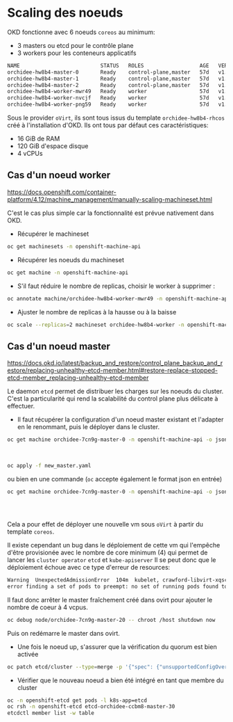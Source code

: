 # Scaling des noeuds

OKD fonctionne avec 6 noeuds `coreos` au minimum:

-   3 masters ou etcd pour le contrôle plane
-   3 workers pour les conteneurs applicatifs

``` bash
NAME                          STATUS   ROLES                  AGE   VERSION
orchidee-hw8b4-master-0       Ready    control-plane,master   57d   v1.25.4+a34b9e9
orchidee-hw8b4-master-1       Ready    control-plane,master   57d   v1.25.4+a34b9e9
orchidee-hw8b4-master-2       Ready    control-plane,master   57d   v1.25.4+a34b9e9
orchidee-hw8b4-worker-mwr49   Ready    worker                 57d   v1.25.4+a34b9e9
orchidee-hw8b4-worker-nvcjf   Ready    worker                 57d   v1.25.4+a34b9e9
orchidee-hw8b4-worker-png59   Ready    worker                 57d   v1.25.4+a34b9e9
```

Sous le provider `oVirt`, ils sont tous issus du template
`orchidee-hw8b4-rhcos` créé à l\'installation d\'OKD. Ils ont tous par
défaut ces caractéristiques:

-   16 GiB de RAM
-   120 GiB d\'espace disque
-   4 vCPUs

## Cas d\'un noeud worker

<https://docs.openshift.com/container-platform/4.12/machine_management/manually-scaling-machineset.html>

C\'est le cas plus simple car la fonctionnalité est prévue nativement
dans OKD.

-   Récupérer le machineset

``` bash
oc get machinesets -n openshift-machine-api
```

-   Récupérer les noeuds du machineset

``` bash
oc get machine -n openshift-machine-api
```

-   S\'il faut réduire le nombre de replicas, choisir le worker à
    supprimer :

``` bash
oc annotate machine/orchidee-hw8b4-worker-mwr49 -n openshift-machine-api machine.openshift.io/delete-machine="true"
```

-   Ajuster le nombre de replicas à la hausse ou à la baisse

``` bash
oc scale --replicas=2 machineset orchidee-hw8b4-worker -n openshift-machine-api
```

## Cas d\'un noeud master

<https://docs.okd.io/latest/backup_and_restore/control_plane_backup_and_restore/replacing-unhealthy-etcd-member.html#restore-replace-stopped-etcd-member_replacing-unhealthy-etcd-member>

Le daemon `etcd` permet de distribuer les charges sur les noeuds du
cluster. C\'est la particularité qui rend la scalabilité du control
plane plus délicate à effectuer.

-   Il faut récupérer la configuration d\'un noeud master existant et
    l\'adapter en le renommant, puis le déployer dans le cluster.

``` bash
oc get machine orchidee-7cn9g-master-0 -n openshift-machine-api -o json | jq 'del (.status)'
                                                                        | jq 'del(.spec.providerID)'
                                                                        | jq '.metadata.name = "orchidee-7cn9g-master-10"'
                                                                        | yq eval -P > new_master.yaml
oc apply -f new_master.yaml
```

ou bien en une commande (`oc` accepte également le format json en
entrée)

``` bash
oc get machine orchidee-7cn9g-master-0 -n openshift-machine-api -o json | jq 'del (.status)'
                                                                        | jq 'del(.spec.providerID)'
                                                                        | jq '.metadata.name = "orchidee-7cn9g-master-10"'
                                                                        | oc apply -f -
```

Cela a pour effet de déployer une nouvelle vm sous `oVirt` à partir du
template `coreos`.

Il existe cependant un bug dans le déploiement de cette vm qui
l\'empêche d\'être provisionée avec le nombre de core minimum (4) qui
permet de lancer les `cluster operator` `etcd` et `kube-apiserver` Il se
peut donc que le déploiement échoue avec ce type d\'erreur de resources:

``` bash
Warning  UnexpectedAdmissionError  104m  kubelet, crawford-libvirt-xqscg-master-0  Unexpected error while attempting to recover from admission failure: preemption: \ 
error finding a set of pods to preempt: no set of running pods found to reclaim resources: [(res: memory, q: 11067392), ]
```

Il faut donc arrêter le master fraîchement créé dans ovirt pour ajouter
le nombre de coeur à 4 vcpus.

``` bash
oc debug node/orchidee-7cn9g-master-20 -- chroot /host shutdown now
```

Puis on redémarre le master dans ovirt.

-   Une fois le noeud up, s\'assurer que la vérification du quorum est
    bien activée

``` bash
oc patch etcd/cluster --type=merge -p '{"spec": {"unsupportedConfigOverrides": null}}'
```

-   Vérifier que le nouveau noeud a bien été intégré en tant que membre
    du cluster

``` bash
oc -n openshift-etcd get pods -l k8s-app=etcd
oc rsh -n openshift-etcd etcd-orchidee-ccbm8-master-30
etcdctl member list -w table
```
